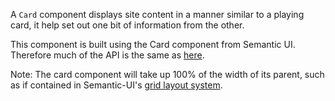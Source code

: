 A `Card` component displays site content in a manner similar to a playing card, it help set out one bit of information from the other.

This component is built using the Card component from Semantic UI. Therefore much of the API is the same as [here](https://react.semantic-ui.com/views/card).

Note: The card component will take up 100% of the width of its parent, such as if contained in Semantic-UI's [grid layout system](https://react.semantic-ui.com/collections/grid).